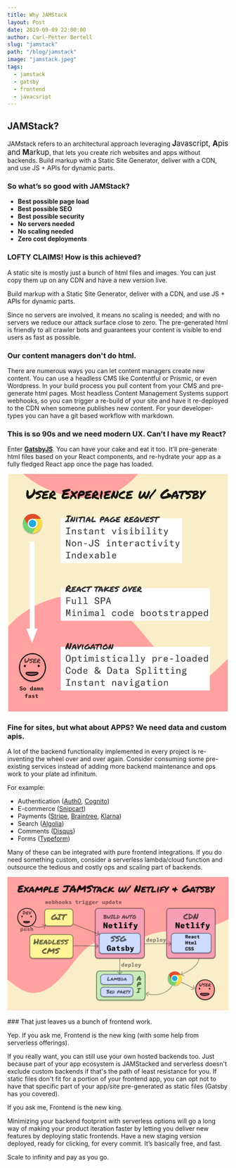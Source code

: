 ```yaml
---
title: Why JAMStack
layout: Post
date: 2019-09-09 22:00:00
author: Carl-Petter Bertell
slug: "jamstack"
path: "/blog/jamstack"
image: "jamstack.jpeg"
tags:
  - jamstack
  - gatsby
  - frontend
  - javacsript
---
```


## JAMStack?

JAMstack refers to an architectural approach leveraging <span style="font-size: 1.2em">**J**avascript, **A**pis and **M**arkup</span>, that lets you create rich websites and apps without backends. Build markup with a Static Site Generator, deliver with a CDN, and use JS + APIs for dynamic parts.

### So what’s so good with JAMStack?

- **Best possible page load**
- **Best possible SEO**
- **Best possible security**
- **No servers needed**
- **No scaling needed**
- **Zero cost deployments**

### LOFTY CLAIMS! How is this achieved?

A static site is mostly just a bunch of html files and images. You can just copy them up on any CDN and have a new version live.

<div class="quote2">
Build markup with a Static Site Generator, deliver with a CDN, and use JS + APIs for dynamic parts.
</div>

Since no servers are involved, it means no scaling is needed; and with no servers we reduce our attack surface close to zero. The pre-generated html is friendly to all crawler bots and guarantees your content is visible to end users as fast as possible.

### Our content managers don't do html.

There are numerous ways you can let content managers create new content. You can use a headless CMS like Contentful or Prismic, or even Wordpress. In your build process you pull content from your CMS and pre-generate html pages. Most headless Content Management Systems support webhooks, so you can trigger a re-build of your site and have it re-deployed to the CDN when someone publishes new content. For your developer-types you can have a git based workflow with markdown.

### This is so 90s and we need modern UX. Can’t I have my React?

Enter [**GatsbyJS**](https://www.gatsbyjs.org/). You can have your cake and eat it too. It’ll pre-generate html files based on your React components, and re-hydrate your app as a fully fledged React app once the page has loaded.

<div style="max-width: 500px; margin: 0 auto;">

![JAMStack Gatsby end user experience](./jamstack_gatsby_end_user_experience.png)

</div>

### Fine for sites, but what about APPS? We need data and custom apis.

A lot of the backend functionality implemented in every project is re-inventing the wheel over and over again. Consider consuming some pre-existing services instead of adding more backend maintenance and ops work to your plate ad infinitum.

For example:

- Authentication ([Auth0](https://auth0.com/), [Cognito](https://aws.amazon.com/cognito/))
- E-commerce ([Snipcart](https://snipcart.com/))
- Payments ([Stripe](https://stripe.com), [Braintree](https://www.braintreepayments.com/), [Klarna](https://www.klarna.com))
- Search ([Algolia](https://www.algolia.com/))
- Comments ([Disqus](https://disqus.com/))
- Forms ([Typeform](https://www.typeform.com/))

Many of these can be integrated with pure frontend integrations. If you do need something custom, consider a serverless lambda/cloud function and outsource the tedious and costly ops and scaling part of backends.

<div style="max-width: 700px; margin: 0 auto;">

![JAMStack Gatsby and Netlify pipeline](./jamstack_gatsby_netlify.png)

</div>
### That just leaves us a bunch of frontend work.

Yep. If you ask me, Frontend is the new king (with some help from serverless offerings).

If you really want, you can still use your own hosted backends too. Just because part of your app ecosystem is JAMStacked and serverless doesn't exclude custom backends if that's the path of least resistance for you. If static files don't fit for a portion of your frontend app, you can opt not to have that specific part of your app/site pre-generated as static files (Gatsby has you covered).

<div class="quote2">
If you ask me, Frontend is the new king.
</div>

Minimizing your backend footprint with serverless options will go a long way of making your product iteration faster by letting you deliver new features by deploying static frontends. Have a new staging version deployed, ready for clicking, for every commit. It’s basically free, and fast.

Scale to infinity and pay as you go.
